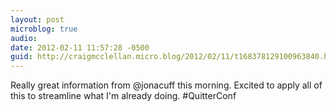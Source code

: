 ```yaml
---
layout: post
microblog: true
audio: 
date: 2012-02-11 11:57:28 -0500
guid: http://craigmcclellan.micro.blog/2012/02/11/t168378129100963840.html
---
```

Really great information from @jonacuff this morning. Excited to apply all of this to streamline what I'm already doing. #QuitterConf
